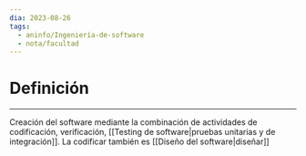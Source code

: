```yaml
---
dia: 2023-08-26
tags:
  - aninfo/Ingeniería-de-software
  - nota/facultad
---
```

# Definición
---
Creación del software mediante la combinación de actividades de codificación, verificación, [[Testing de software|pruebas unitarias y de integración]]. La codificar también es [[Diseño del software|diseñar]] 